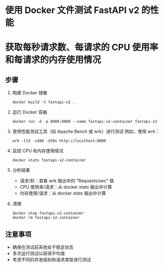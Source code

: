 # 使用 Docker 文件测试 FastAPI v2 的性能
# 获取每秒请求数、每请求的 CPU 使用率和每请求的内存使用情况

## 步骤

1. 构建 Docker 镜像
   ```
   docker build -t fastapi-v2 .
   ```

2. 运行 Docker 容器
   ```
   docker run -d -p 8000:8000 --name fastapi-v2-container fastapi-v2
   ```

3. 使用性能测试工具（如 Apache Bench 或 wrk）进行测试
   例如，使用 wrk：
   ```
   wrk -t12 -c400 -d30s http://localhost:8000
   ```

4. 监控 CPU 和内存使用情况
   ```
   docker stats fastapi-v2-container
   ```

5. 分析结果
   - 请求/秒：查看 wrk 输出中的 "Requests/sec" 值
   - CPU 使用率/请求：从 docker stats 输出中计算
   - 内存使用/请求：从 docker stats 输出中计算

6. 清理
   ```
   docker stop fastapi-v2-container
   docker rm fastapi-v2-container
   ```

## 注意事项

- 确保在测试前系统处于稳定状态
- 多次运行测试以获得平均值
- 考虑不同的并发级别和请求类型进行测试
